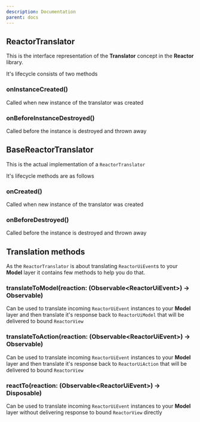 ```yaml
---
description: Documentation
parent: docs
---
```


## ReactorTranslator

This is the interface representation of the __Translator__ concept in the __Reactor__ library.

It's lifecycle consists of two methods

### onInstanceCreated()

Called when new instance of the translator was created

### onBeforeInstanceDestroyed()

Called before the instance is destroyed and thrown away

## BaseReactorTranslator

This is the actual implementation of a `ReactorTranslator`

It's lifecycle methods are as follows

### onCreated()

Called when new instance of the translator was created

### onBeforeDestroyed()

Called before the instance is destroyed and thrown away

## Translation methods

As the `ReactorTranslator` is about translating `ReactorUiEvent`s to your __Model__ layer
 it contains few methods to help you do that.
 
### translateToModel(reaction: (Observable\<ReactorUiEvent\>) -> Observable<ReactorUiModel>)

Can be used to translate incoming `ReactorUiEvent` instances to your __Model__ layer and then
 translate it's response back to `ReactorUiModel` that will be delivered to bound `ReactorView`

### translateToAction(reaction: (Observable\<ReactorUiEvent\>) -> Observable<ReactorUiAction>)

Can be used to translate incoming `ReactorUiEvent` instances to your __Model__ layer and then
 translate it's response back to `ReactorUiAction` that will be delivered to bound `ReactorView`
 
### reactTo(reaction: (Observable\<ReactorUiEvent\>) -> Disposable)

Can be used to translate incoming `ReactorUiEvent` instances to your __Model__ layer without
 delivering response to bound `ReactorView` directly